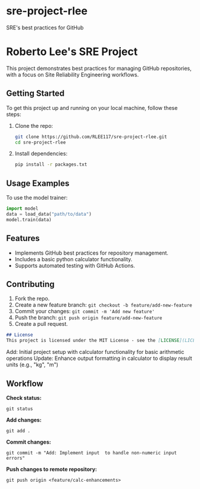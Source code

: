 # sre-project-rlee
SRE's best practices for GitHub 

# Roberto Lee's SRE Project
This project demonstrates best practices for managing GitHub repositories, with a focus on Site Reliability Engineering workflows.


## Getting Started
To get this project up and running on your local machine, follow these steps:

1. Clone the repo:
   ```bash
   git clone https://github.com/RLEE117/sre-project-rlee.git
   cd sre-project-rlee

2. Install dependencies:
   ```bash
   pip install -r packages.txt

## Usage Examples
To use the model trainer:
```python
import model
data = load_data("path/to/data")
model.train(data)
```

## Features
- Implements GitHub best practices for repository management.
- Includes a basic python calculator functionality.
- Supports automated testing with GitHub Actions.


## Contributing
1. Fork the repo.
2. Create a new feature branch: `git checkout -b feature/add-new-feature`
3. Commit your changes: `git commit -m 'Add new feature'`
4. Push the branch: `git push origin feature/add-new-feature`
5. Create a pull request.


```markdown
## License 
This project is licensed under the MIT License - see the [LICENSE](LICENSE) file for details.
```

Add: Initial project setup with calculator functionality for basic arithmetic operations
Update: Enhance output formatting in calculator to display result units (e.g., "kg", "m")



## Workflow
**Check status:**
```
git status
```
**Add changes:**
``` 
git add .
```

**Commit changes:**
```
git commit -m "Add: Implement input  to handle non-numeric input errors"
```

**Push changes to remote repository:**
```
git push origin <feature/calc-enhancements> 
```
